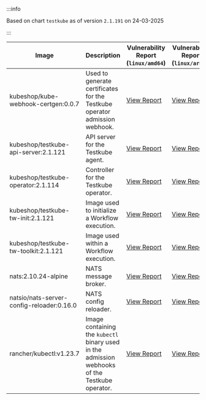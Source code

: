 :::info

Based on chart `testkube` as of version `2.1.191` on 24-03-2025

:::

| Image | Description | Vulnerability Report (`linux/amd64`) | Vulnerability Report (`linux/arm64`) | Docker Image |
|-------|-------------|----------------------------------------|----------------------------------------|--------------|
| kubeshop/kube-webhook-certgen:0.0.7 | Used to generate certificates for the Testkube operator admission webhook. | [View Report](./kube-webhook-certgen-0.0.7_linux_amd64.md) | [View Report](./kube-webhook-certgen-0.0.7_linux_arm64.md) | [View Image](https://hub.docker.com/layers/kubeshop/kube-webhook-certgen/0.0.7/images/sha256-99c5ac7ef7cf17b180a3ae9d11144120ff203017d6bd805dc95ab2648a5a6e7e?context=explore) |
| kubeshop/testkube-api-server:2.1.121 | API server for the Testkube agent. | [View Report](./testkube-api-server-2.1.121_linux_amd64.md) | [View Report](./testkube-api-server-2.1.121_linux_arm64.md) | [View Image](https://hub.docker.com/layers/kubeshop/testkube-api-server/2.1.121/images/sha256-2a87bddb89fce10fe76736ccab3627ae30269b0bb6a9037623f871c78e121f54?context=explore) |
| kubeshop/testkube-operator:2.1.114 | Controller for the Testkube operator. | [View Report](./testkube-operator-2.1.114_linux_amd64.md) | [View Report](./testkube-operator-2.1.114_linux_arm64.md) | [View Image](https://hub.docker.com/layers/kubeshop/testkube-operator/2.1.114/images/sha256-991e29661ac75736b10a7ec5a1dc37076c0c1e21195c2e1fe0df6ed8a0d39964?context=explore) |
| kubeshop/testkube-tw-init:2.1.121 | Image used to initialize a Workflow execution. | [View Report](./testkube-tw-init-2.1.121_linux_amd64.md) | [View Report](./testkube-tw-init-2.1.121_linux_arm64.md) | [View Image](https://hub.docker.com/layers/kubeshop/testkube-tw-init/2.1.121/images/sha256-effdfd571dc1d037ae8b5bbad4623d0f9d044f048c58c53e74950d3ba69d95d1?context=explore) |
| kubeshop/testkube-tw-toolkit:2.1.121 | Image used within a Workflow execution. | [View Report](./testkube-tw-toolkit-2.1.121_linux_amd64.md) | [View Report](./testkube-tw-toolkit-2.1.121_linux_arm64.md) | [View Image](https://hub.docker.com/layers/kubeshop/testkube-tw-toolkit/2.1.121/images/sha256-7803f60b2cc0de03a9ba3ca2db7ca184ec4601e98c95df224cc11fa044a5adbe?context=explore) |
| nats:2.10.24-alpine | NATS message broker. | [View Report](./nats-2.10.24-alpine_linux_amd64.md) | [View Report](./nats-2.10.24-alpine_linux_arm64.md) | [View Image](https://hub.docker.com/layers/library/nats/2.10.24-alpine/images/sha256-d13ec5ce79a02e1be937820dd36db611e25bd0c08cd9947fa9a5d52a56bf91fc?context=explore) |
| natsio/nats-server-config-reloader:0.16.0 | NATS config reloader. | [View Report](./nats-server-config-reloader-0.16.0_linux_amd64.md) | [View Report](./nats-server-config-reloader-0.16.0_linux_arm64.md) | [View Image](https://hub.docker.com/layers/natsio/nats-server-config-reloader/0.16.0/images/sha256-6e1f185d0f39fdf6032872bd20f1ce134d4e18c923d55f7cf93d40afcf6a8ffe?context=explore) |
| rancher/kubectl:v1.23.7 | Image containing the `kubectl` binary used in the admission webhooks of the Testkube operator. | [View Report](./kubectl-v1.23.7_linux_amd64.md) | [View Report](./kubectl-v1.23.7_linux_arm64.md) | [View Image](https://hub.docker.com/layers/rancher/kubectl/v1.23.7/images/sha256-139cffe27d95d9b3cdeb782a7456cf5eb6a2d18b7a90b85a2c0bde4ff295bae8?context=explore) |
